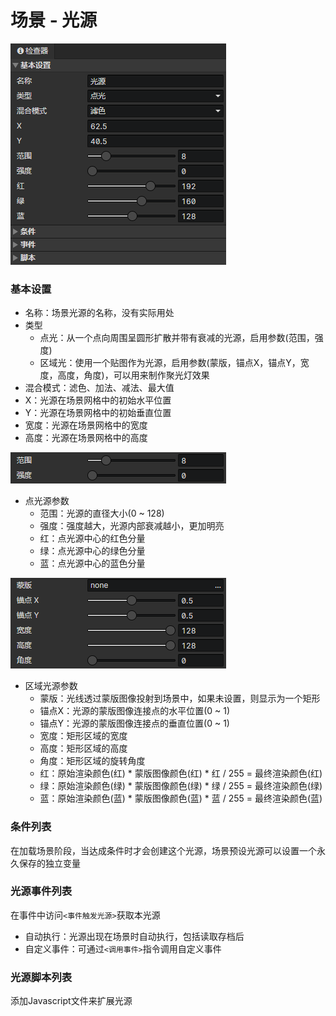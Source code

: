 # 场景 - 光源

![](img/scene-light-1.png)

### 基本设置

- 名称：场景光源的名称，没有实际用处
- 类型
  - 点光：从一个点向周围呈圆形扩散并带有衰减的光源，启用参数(范围，强度)
  - 区域光：使用一个贴图作为光源，启用参数(蒙版，锚点X，锚点Y，宽度，高度，角度)，可以用来制作聚光灯效果
- 混合模式：滤色、加法、减法、最大值
- X：光源在场景网格中的初始水平位置
- Y：光源在场景网格中的初始垂直位置
- 宽度：光源在场景网格中的宽度
- 高度：光源在场景网格中的高度

![](img/scene-light-2.png)

- 点光源参数
  - 范围：光源的直径大小(0 ~ 128)
  - 强度：强度越大，光源内部衰减越小，更加明亮
  - 红：点光源中心的红色分量
  - 绿：点光源中心的绿色分量
  - 蓝：点光源中心的蓝色分量

![](img/scene-light-3.png)

- 区域光源参数
  - 蒙版：光线透过蒙版图像投射到场景中，如果未设置，则显示为一个矩形
  - 锚点X：光源的蒙版图像连接点的水平位置(0 ~ 1)
  - 锚点Y：光源的蒙版图像连接点的垂直位置(0 ~ 1)
  - 宽度：矩形区域的宽度
  - 高度：矩形区域的高度
  - 角度：矩形区域的旋转角度
  - 红：原始渲染颜色(红) \* 蒙版图像颜色(红) \* 红 / 255 = 最终渲染颜色(红)
  - 绿：原始渲染颜色(绿) \* 蒙版图像颜色(绿) \* 绿 / 255 = 最终渲染颜色(绿)
  - 蓝：原始渲染颜色(蓝) \* 蒙版图像颜色(蓝) \* 蓝 / 255 = 最终渲染颜色(蓝)

### 条件列表

在加载场景阶段，当达成条件时才会创建这个光源，场景预设光源可以设置一个永久保存的独立变量

### 光源事件列表

在事件中访问`<事件触发光源>`获取本光源

- 自动执行：光源出现在场景时自动执行，包括读取存档后
- 自定义事件：可通过`<调用事件>`指令调用自定义事件

### 光源脚本列表

添加Javascript文件来扩展光源